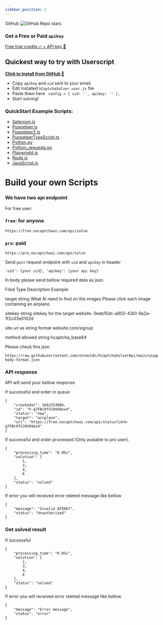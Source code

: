 ```yaml
---
sidebar_position: 2
---
```

GitHub ![GitHub Repo stars](https://img.shields.io/github/stars/shimuldn/hCaptchaSolverApi?style=flat-square)

### Get a Free or Paid `apikey`

[Free trial credits 🔥 + API key 🔗](https://nocaptchaai.com/register)



## Quickest way to try with Userscript

**[Click to Install from GitHub 🔗](https://github.com/noCaptchaAi/hCaptchaSolver.user.js)**

- Copy `apikey` and `uid` sent to your email.
- Edit installed `hCaptchaSolver.user.js` file
- Paste them here ` config = { uid: '', apikey: '' },`
- Start solving!

### QuickStart Example Scripts:

- [Selenium.js](https://github.com/shimuldn/hCaptchaSolverApi/blob/main/usage_examples/example-selenium.py)
- [Puppeteer.js](https://github.com/shimuldn/hCaptchaSolverApi/blob/main/usage_examples/puppeteer.js)
- [Puppeteer2.js](https://github.com/shimuldn/hCaptchaSolverApi/blob/main/usage_examples/puppeteer2.js)
- [PuppeteerTypeScript.ts](https://github.com/shimuldn/hCaptchaSolverApi/blob/main/usage_examples/puppeteer.ts)
- [Python.py](https://github.com/shimuldn/hCaptchaSolverApi/blob/main/usage_examples/example2.py)
- [Python_requests.py](https://github.com/shimuldn/hCaptchaSolverApi/blob/main/usage_examples/python_requests.py)
- [Playwright.js](https://github.com/shimuldn/hCaptchaSolverApi/blob/main/usage_examples/playwright.js)
- [Node.js](https://github.com/shimuldn/hCaptchaSolverApi/blob/main/usage_examples/node.js)
- [JavaScript.js](https://github.com/shimuldn/hCaptchaSolverApi/blob/main/usage_examples/javascript.js)

# Build your own Scripts

### We have two api endpoint

For free user:

### `free`: for anyone

```
https://free.nocaptchaai.com/api/solve
```

### `pro`: paid

```
https://pro.nocaptchaai.com/api/solve

```

Send `post` request endpoint with `uid` and `apikey` in header

```
'uid': {your uid}, 'apikey': {your api key}
```

In body please send bellow required data as json.

Filed Type Description Example

target string What AI need to find on the images Please click each image containing an airplane.

sitekey string sitekey for the target website. 0eeb15dc-a802-43b1-9a2a-1f2c03e0102d

site url as string format website.com/signup

method allowed string hcaptcha_base64

Please check this json

```
https://raw.githubusercontent.com/shimuldn/hCaptchaSolverApi/main/usage_examples/base64-body-format.json

```

<!-- {"images": {"0": "base64 of the image", "1": "base64 of the image", "3":"base64 of the image", ....},
"target": "Please click each image containing a bird.", "method": "hcaptcha_base64", "sitekey": "sitekey", "site": "site"} -->

### API response

API will send your bellow response

If successful and order in queue

```
{
    "createdat": 1662353086,
    "id": "h-q7FBc9fXJ0V69ox4",
    "status": "new",
    "target": "airplane",
    "url": "https://free.nocaptchaai.com/api/status?id=h-q7FBc9fXJ0V69ox4"
}
```

If successful and order processed (Only avaiable to pro user).

```
{
    "processing_time": "0.05s",
    "solution": [
        1,
        3,
        4,
        6
    ],
    "status": "solved"
}
```

If error you will received error releted message like bellow

```
{
    "message": "Invalid APIKEY",
    "status": "Unauthorized"
}
```

### Get solved result

If successful

```
{
    "processing_time": "0.05s",
    "solution": [
        1,
        3,
        4,
        6
    ],
    "status": "solved"
}
```

If error you will received error releted message like bellow

```
{
    "message": "Error message",
    "status": "error"
}
```
